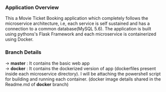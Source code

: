 <h3>Application Overview</h3>

This a Movie Ticket Booking application which completely follows the microservice architecture, i.e, each service is self sustained and has a connection to a common database(MySQL 5.6). The application is built using pythons's Flask Framework and each microservice is containerized using Docker.

<h3>Branch Details</h3>

-> <b>master</b> : It contains the basic web app<br>
-> <b>docker</b> : It contains the dockerized version of app (dockerfiles present inside each microservice directory). I will be attaching the powershell script for building and running each container. (docker image details shared in the Readme.md of <b>docker</b> branch)
